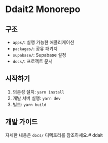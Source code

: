 # Ddait2 Monorepo

## 구조
- `apps/`: 실행 가능한 애플리케이션
- `packages/`: 공유 패키지
- `supabase/`: Supabase 설정
- `docs/`: 프로젝트 문서

## 시작하기
1. 의존성 설치: `yarn install`
2. 개발 서버 실행: `yarn dev`
3. 빌드: `yarn build`

## 개발 가이드
자세한 내용은 `docs/` 디렉토리를 참조하세요.# ddait
